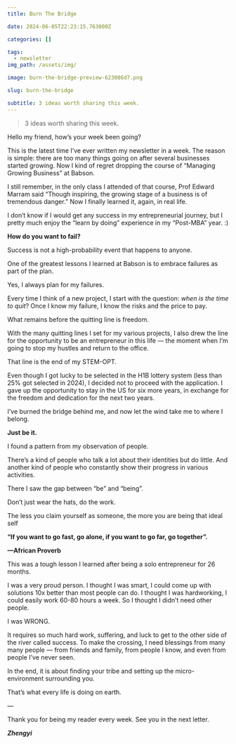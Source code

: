 ```yaml
---
title: Burn The Bridge

date: 2024-06-05T22:23:15.763000Z

categories: []

tags:
  - newsletter
img_path: /assets/img/

image: burn-the-bridge-preview-623086d7.png

slug: burn-the-bridge

subtitle: 3 ideas worth sharing this week.
---
```


> 3 ideas worth sharing this week.

Hello my friend, how’s your week been going?

This is the latest time I’ve ever written my newsletter in a week. The reason is simple: there are too many things going on after several businesses started growing. Now I kind of regret dropping the course of “Managing Growing Business” at Babson. 

I still remember, in the only class I attended of that course, Prof Edward Marram said “Though inspiring, the growing stage of a business is of tremendous danger.” Now I finally learned it, again, in real life. 

I don’t know if I would get any success in my entrepreneurial journey, but I pretty much enjoy the “learn by doing” experience in my “Post-MBA” year. :)

**How do you want to fail?**

Success is not a high-probability event that happens to anyone. 

One of the greatest lessons I learned at Babson is to embrace failures as part of the plan. 

Yes, I always plan for my failures. 

Every time I think of a new project, I start with the question: _when is the time to quit_? Once I know my failure, I know the risks and the price to pay.

What remains before the quitting line is freedom.

With the many quitting lines I set for my various projects, I also drew the line for the opportunity to be an entrepreneur in this life — the moment when I’m going to stop my hustles and return to the office.

That line is the end of my STEM-OPT.

Even though I got lucky to be selected in the H1B lottery system (less than 25% got selected in 2024), I decided not to proceed with the application. I gave up the opportunity to stay in the US for six more years, in exchange for the freedom and dedication for the next two years.

I’ve burned the bridge behind me, and now let the wind take me to where I belong.

**Just be it.**

I found a pattern from my observation of people.

There’s a kind of people who talk a lot about their identities but do little. And another kind of people who constantly show their progress in various activities.

There I saw the gap between “be” and “being”.

Don’t just wear the hats, do the work.   

The less you claim yourself as someone, the more you are being that ideal self

**“If you want to go fast, go alone, if you want to go far, go together”.**

**—African Proverb**

This was a tough lesson I learned after being a solo entrepreneur for 26 months.

I was a very proud person. I thought I was smart, I could come up with solutions 10x better than most people can do. I thought I was hardworking, I could easily work 60-80 hours a week. So I thought I didn’t need other people. 

I was WRONG. 

It requires so much hard work, suffering, and luck to get to the other side of the river called success. To make the crossing, I need blessings from many many people — from friends and family, from people I know, and even from people I’ve never seen. 

In the end, it is about finding your tribe and setting up the micro-environment surrounding you. 

That’s what every life is doing on earth.

—

Thank you for being my reader every week. See you in the next letter.

_**Zhengyi**_
